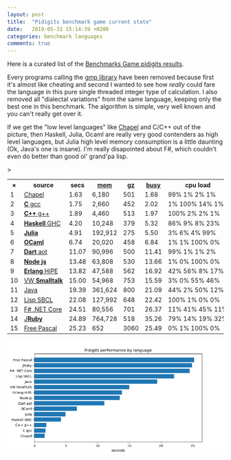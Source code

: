 ```yaml
---
layout: post
title:  "Pidigits benchmark game current state"
date:   2019-05-31 15:14:39 +0200
categories: benchmark languages
comments: true
---
```


Here is a curated list of the [Benchmarks Game pidigits results](https://benchmarksgame-team.pages.debian.net/benchmarksgame/performance/pidigits.html). 

Every programs calling the [gmp library](https://gmplib.org/) have been removed because first it's almost like cheating and second I wanted to see how *really* could fare the language in this pure single threaded integer type of calculation. I also removed all "dialectal variations" from the same language, keeping only the best one in this benchmark. The algorithm is simple, very well known and you can't really get over it.

If we get the "low level languages" like [Chapel](https://www.chapel-lang.org/) and C/C++ out of the picture, then Haskell, Julia, Ocaml are really very good contenders as high level languages, but Julia high level memory consumption is a little daunting (Ok, Java's one is insane). I'm really disapointed about F#, which couldn't even do better than good ol' grand'pa lisp.

<table>
      <tbody><tr>
        <th>×
        </th><th>source
        </th><th class="best">secs
        </th><th><a href="./pidigits-mem.html"><span>mem</span></a>
        </th><th><a href="./pidigits-gz.html"><span>gz</span></a>
        </th><th><a href="./pidigits-cpu.html"><span>busy</span></a>
        </th><th>cpu load
      </th></tr><tr>
        <td>1
        </td><td><a href="https://benchmarksgame-team.pages.debian.net/benchmarksgame/program/pidigits-chapel-1.html"><span>Chapel</span></a>
        </td><td>1.63
        </td><td>6,180
        </td><td>501
        </td><td>1.68
        </td><td class="message">99%&nbsp;1%&nbsp;2%&nbsp;1%
      </td></tr><tr>
        <td>2
        </td><td><a href="https://benchmarksgame-team.pages.debian.net/benchmarksgame/program/pidigits-gcc-1.html"><span><strong>C</strong>&nbsp;gcc</span></a>
        </td><td class="best">1.75
        </td><td>2,660
        </td><td>452
        </td><td>2.02
        </td><td class="message">1%&nbsp;100%&nbsp;14%&nbsp;1%
      </td></tr><tr>
        <td>3
        </td><td><a href="https://benchmarksgame-team.pages.debian.net/benchmarksgame/program/pidigits-gpp-4.html"><span><strong>C++</strong>&nbsp;g++</span></a>
        </td><td class="best">1.89
        </td><td>4,460
        </td><td>513
        </td><td>1.97
        </td><td class="message">100%&nbsp;2%&nbsp;2%&nbsp;1%
      </td></tr><tr>
        <td>4
        </td><td><a href="https://benchmarksgame-team.pages.debian.net/benchmarksgame/program/pidigits-ghc-3.html"><span><strong>Haskell</strong>&nbsp;GHC</span></a>
        </td><td class="best">4.20
        </td><td>10,248
        </td><td>379
        </td><td>5.32
        </td><td class="message">86%&nbsp;9%&nbsp;8%&nbsp;23%
      </td></tr><tr>
        <td>5
        </td><td><a href="https://benchmarksgame-team.pages.debian.net/benchmarksgame/program/pidigits-julia-1.html"><span><strong>Julia</strong></span></a>
        </td><td class="best">4.91
        </td><td>192,912
        </td><td>275
        </td><td>5.50
        </td><td class="message">3%&nbsp;6%&nbsp;4%&nbsp;99%
      </td></tr><tr>
        <td>6
        </td><td><a href="https://benchmarksgame-team.pages.debian.net/benchmarksgame/program/pidigits-ocaml-5.html"><span><strong>OCaml</strong></span></a>
        </td><td class="best">6.74
        </td><td>20,020
        </td><td>458
        </td><td>6.84
        </td><td class="message">1%&nbsp;1%&nbsp;100%&nbsp;0%
      </td></tr><tr>
        <td>7
        </td><td><a href="https://benchmarksgame-team.pages.debian.net/benchmarksgame/program/pidigits-dartsnapshot-2.html"><span><strong>Dart</strong> aot</span></a>
        </td><td class="best">11.07
        </td><td>90,996
        </td><td>500
        </td><td>11.41
        </td><td class="message">99%&nbsp;1%&nbsp;1%&nbsp;2%
      </td></tr><tr>
        <td>8
        </td><td><a href="https://benchmarksgame-team.pages.debian.net/benchmarksgame/program/pidigits-node-4.html"><span><strong>Node js</strong></span></a>
        </td><td class="best">13.48
        </td><td>63,808
        </td><td>530
        </td><td>13.66
        </td><td class="message">1%&nbsp;0%&nbsp;100%&nbsp;0%
      </td></tr><tr>
        <td>9
        </td><td><a href="https://benchmarksgame-team.pages.debian.net/benchmarksgame/program/pidigits-hipe-3.html"><span><strong>Erlang</strong>&nbsp;HiPE</span></a>
        </td><td class="best">13.82
        </td><td>47,588
        </td><td>562
        </td><td>16.92
        </td><td class="message">42%&nbsp;56%&nbsp;8%&nbsp;17%
      </td></tr><tr>
        <td>10
        </td><td><a href="https://benchmarksgame-team.pages.debian.net/benchmarksgame/program/pidigits-vw-4.html"><span>VW&nbsp;<strong>Smalltalk</strong></span></a>
        </td><td class="best">15.00
        </td><td>54,968
        </td><td>753
        </td><td>15.59
        </td><td class="message">3%&nbsp;0%&nbsp;55%&nbsp;46%
      </td></tr><tr>
        <td>11
        </td><td><a href="https://benchmarksgame-team.pages.debian.net/benchmarksgame/program/pidigits-java-1.html"><span>Java</span></a>
        </td><td>19.39
        </td><td>361,624
        </td><td>800
        </td><td>21.09
        </td><td class="message">44%&nbsp;2%&nbsp;50%&nbsp;12%
      </td></tr><tr>
        <td>12
        </td><td><a href="https://benchmarksgame-team.pages.debian.net/benchmarksgame/program/pidigits-sbcl-2.html"><span>Lisp SBCL</span></a>
        </td><td>22.08
        </td><td>127,992
        </td><td>648
        </td><td>22.42
        </td><td class="message">100%&nbsp;1%&nbsp;0%&nbsp;0%
      </td></tr><tr>
        <td>13
        </td><td><a href="https://benchmarksgame-team.pages.debian.net/benchmarksgame/program/pidigits-fsharpcore-2.html"><span>F# .NET Core</span></a>
        </td><td>24.51
        </td><td>80,556
        </td><td>701
        </td><td>26.37
        </td><td class="message">11%&nbsp;41%&nbsp;45%&nbsp;11%
      </td></tr><tr>
        <td>14
        </td><td><a href="https://benchmarksgame-team.pages.debian.net/benchmarksgame/program/pidigits-jruby-1.html"><span>J<strong>Ruby</strong></span></a>
        </td><td class="best">24.89
        </td><td>764,728
        </td><td>518
        </td><td>35.26
        </td><td class="message">79%&nbsp;14%&nbsp;19%&nbsp;32%
      </td></tr><tr>
        <td>15
        </td><td><a href="https://benchmarksgame-team.pages.debian.net/benchmarksgame/program/pidigits-fpascal-1.html"><span>Free Pascal</span></a>
        </td><td>25.23
        </td><td>652
        </td><td>3060
        </td><td>25.49
        </td><td class="message">0%&nbsp;1%&nbsp;100%&nbsp;0%
      </td></tr>></tbody></table>


![](../images/pidigits-chart.png)